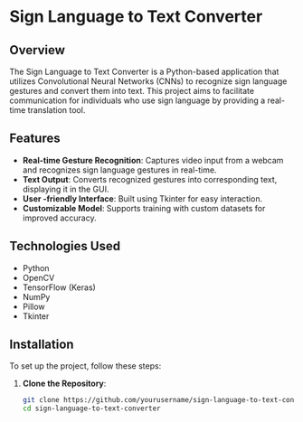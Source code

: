 # Sign Language to Text Converter

## Overview

The Sign Language to Text Converter is a Python-based application that utilizes Convolutional Neural Networks (CNNs) to recognize sign language gestures and convert them into text. This project aims to facilitate communication for individuals who use sign language by providing a real-time translation tool.

## Features

- **Real-time Gesture Recognition**: Captures video input from a webcam and recognizes sign language gestures in real-time.
- **Text Output**: Converts recognized gestures into corresponding text, displaying it in the GUI.
- **User -friendly Interface**: Built using Tkinter for easy interaction.
- **Customizable Model**: Supports training with custom datasets for improved accuracy.

## Technologies Used

- Python
- OpenCV
- TensorFlow (Keras)
- NumPy
- Pillow
- Tkinter

## Installation

To set up the project, follow these steps:

1. **Clone the Repository**:
   ```bash
   git clone https://github.com/yourusername/sign-language-to-text-converter.git
   cd sign-language-to-text-converter

